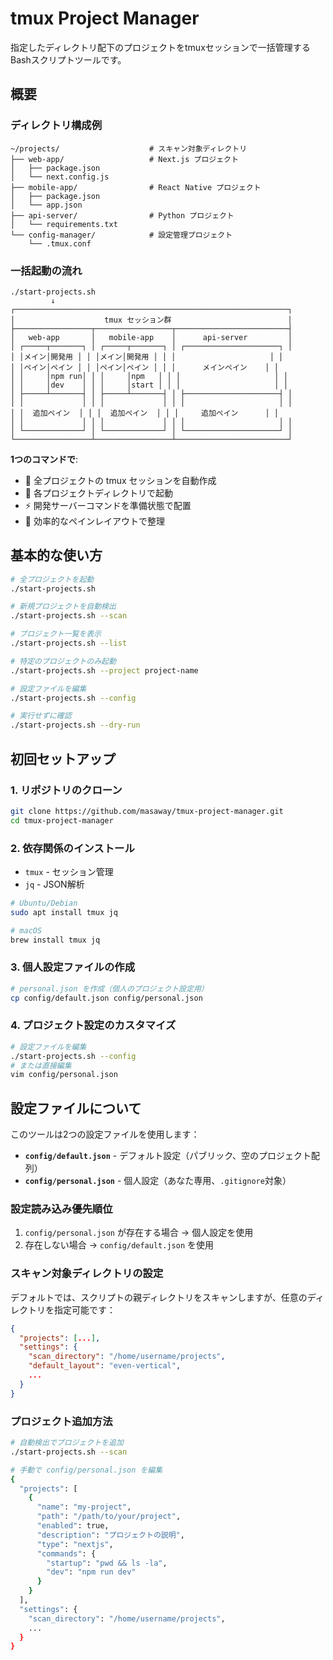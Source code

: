 # tmux Project Manager

指定したディレクトリ配下のプロジェクトをtmuxセッションで一括管理するBashスクリプトツールです。

## 概要

### ディレクトリ構成例
```
~/projects/                    # スキャン対象ディレクトリ
├── web-app/                   # Next.js プロジェクト
│   ├── package.json
│   └── next.config.js
├── mobile-app/                # React Native プロジェクト
│   ├── package.json
│   └── app.json
├── api-server/                # Python プロジェクト
│   └── requirements.txt
└── config-manager/            # 設定管理プロジェクト
    └── .tmux.conf
```

### 一括起動の流れ

```
./start-projects.sh
         ↓
┌─────────────────────────────────────────────────────────────┐
│                    tmux セッション群                          │
├─────────────────┬─────────────────┬─────────────────────────┤
│   web-app       │   mobile-app    │      api-server         │
│ ┌─────┬───────┐ │ ┌─────┬───────┐ │ ┌─────────────────────┐ │
│ │メイン│開発用 │ │ │メイン│開発用 │ │ │                     │ │
│ │ペイン│ペイン │ │ │ペイン│ペイン │ │ │      メインペイン    │ │
│ │     │npm run│ │ │     │npm   │ │ │                     │ │
│ │     │dev    │ │ │     │start │ │ │                     │ │
│ ├─────┴───────┤ │ ├─────┴───────┤ │ ├─────────────────────┤ │
│ │             │ │ │             │ │ │                     │ │
│ │  追加ペイン  │ │ │  追加ペイン  │ │ │     追加ペイン      │ │
│ │             │ │ │             │ │ │                     │ │
│ └─────────────┘ │ └─────────────┘ │ └─────────────────────┘ │
└─────────────────┴─────────────────┴─────────────────────────┘
```

**1つのコマンドで**:
- 🚀 全プロジェクトの tmux セッションを自動作成
- 📁 各プロジェクトディレクトリで起動
- ⚡ 開発サーバーコマンドを準備状態で配置
- 🎯 効率的なペインレイアウトで整理


## 基本的な使い方

```bash
# 全プロジェクトを起動
./start-projects.sh

# 新規プロジェクトを自動検出
./start-projects.sh --scan

# プロジェクト一覧を表示
./start-projects.sh --list

# 特定のプロジェクトのみ起動
./start-projects.sh --project project-name

# 設定ファイルを編集
./start-projects.sh --config

# 実行せずに確認
./start-projects.sh --dry-run
```

## 初回セットアップ

### 1. リポジトリのクローン
```bash
git clone https://github.com/masaway/tmux-project-manager.git
cd tmux-project-manager
```

### 2. 依存関係のインストール
- `tmux` - セッション管理
- `jq` - JSON解析

```bash
# Ubuntu/Debian
sudo apt install tmux jq

# macOS
brew install tmux jq
```

### 3. 個人設定ファイルの作成
```bash
# personal.json を作成（個人のプロジェクト設定用）
cp config/default.json config/personal.json
```

### 4. プロジェクト設定のカスタマイズ
```bash
# 設定ファイルを編集
./start-projects.sh --config
# または直接編集
vim config/personal.json
```

## 設定ファイルについて

このツールは2つの設定ファイルを使用します：

- **`config/default.json`** - デフォルト設定（パブリック、空のプロジェクト配列）
- **`config/personal.json`** - 個人設定（あなた専用、`.gitignore`対象）

### 設定読み込み優先順位
1. `config/personal.json` が存在する場合 → 個人設定を使用
2. 存在しない場合 → `config/default.json` を使用

### スキャン対象ディレクトリの設定

デフォルトでは、スクリプトの親ディレクトリをスキャンしますが、任意のディレクトリを指定可能です：

```json
{
  "projects": [...],
  "settings": {
    "scan_directory": "/home/username/projects",
    "default_layout": "even-vertical",
    ...
  }
}
```

### プロジェクト追加方法
```bash
# 自動検出でプロジェクトを追加
./start-projects.sh --scan

# 手動で config/personal.json を編集
{
  "projects": [
    {
      "name": "my-project",
      "path": "/path/to/your/project",
      "enabled": true,
      "description": "プロジェクトの説明",
      "type": "nextjs",
      "commands": {
        "startup": "pwd && ls -la",
        "dev": "npm run dev"
      }
    }
  ],
  "settings": {
    "scan_directory": "/home/username/projects",
    ...
  }
}
```

